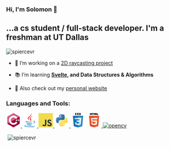 ### Hi, I'm Solomon 👋

## ...a cs student / full-stack developer. I'm a freshman at UT Dallas

<p align="left"> <img src="https://komarev.com/ghpvc/?username=spiercevr&label=Profile%20views&color=0e75b6&style=flat" alt="spiercevr" /> </p>

- 🔨 I’m  working on a [2D raycasting project](https://solomonpierce.dev/raycast2D)

- 📚 I’m learning **[Svelte](https://svelte.dev), and Data Structures & Algorithms**

- 🔭 Also check out my [personal website](https://solomonpierce.dev/)


<h3 align="left">Languages and Tools:</h3>
<p align="left"> <a href="https://www.w3schools.com/cpp/" target="_blank"> <img src="https://raw.githubusercontent.com/devicons/devicon/master/icons/cplusplus/cplusplus-original.svg" alt="cplusplus" width="40" height="40"/> </a> <a href="https://www.w3schools.com/css/" target="_blank"> 
<a href="https://www.java.com" target="_blank"> <img src="https://raw.githubusercontent.com/devicons/devicon/master/icons/java/java-original.svg" alt="java" width="40" height="40"/> </a> <a href="https://developer.mozilla.org/en-US/docs/Web/JavaScript" target="_blank"> <img src="https://raw.githubusercontent.com/devicons/devicon/master/icons/javascript/javascript-original.svg" alt="javascript" width="40" height="40"/> <a href="https://www.python.org" target="_blank"> <img src="https://raw.githubusercontent.com/devicons/devicon/master/icons/python/python-original.svg" alt="python" width="40" height="40"/> </a> </a> <img src="https://raw.githubusercontent.com/devicons/devicon/master/icons/css3/css3-original-wordmark.svg" alt="css3" width="40" height="40"/> </a> <a href="https://www.w3.org/html/" target="_blank"> <img src="https://raw.githubusercontent.com/devicons/devicon/master/icons/html5/html5-original-wordmark.svg" alt="html5" width="40" height="40"/> </a> <a href="https://opencv.org/" target="_blank"> <img src="https://www.vectorlogo.zone/logos/opencv/opencv-icon.svg" alt="opencv" width="40" height="40"/> </a> </p>

<p>&nbsp;<img align="center" src="https://github-readme-stats.vercel.app/api?username=spiercevr&show_icons=true&locale=en" alt="spiercevr" /></p>
